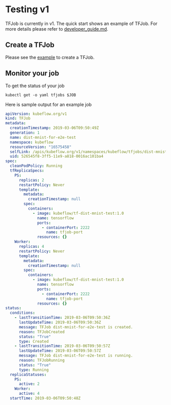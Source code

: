 # Testing v1

TFJob is currently in v1. The quick start shows an example of TFJob.
For more details please refer to [developer_guide.md](development/developer_guide.md).

## Create a TFJob

Please see the [example](../examples/v1/dist-mnist/README.md) to create a TFJob.

## Monitor your job

To get the status of your job

```
kubectl get -o yaml tfjobs $JOB
```

Here is sample output for an example job

```yaml
apiVersion: kubeflow.org/v1
kind: TFJob
metadata:
  creationTimestamp: 2019-03-06T09:50:49Z
  generation: 1
  name: dist-mnist-for-e2e-test
  namespace: kubeflow
  resourceVersion: "16575458"
  selfLink: /apis/kubeflow.org/v1/namespaces/kubeflow/tfjobs/dist-mnist-for-e2e-test
  uid: 526545f8-3ff5-11e9-a818-0016ac101ba4
spec:
  cleanPodPolicy: Running
  tfReplicaSpecs:
    PS:
      replicas: 2
      restartPolicy: Never
      template:
        metadata:
          creationTimestamp: null
        spec:
          containers:
            - image: kubeflow/tf-dist-mnist-test:1.0
              name: tensorflow
              ports:
                - containerPort: 2222
                  name: tfjob-port
              resources: {}
    Worker:
      replicas: 4
      restartPolicy: Never
      template:
        metadata:
          creationTimestamp: null
        spec:
          containers:
            - image: kubeflow/tf-dist-mnist-test:1.0
              name: tensorflow
              ports:
                - containerPort: 2222
                  name: tfjob-port
              resources: {}
status:
  conditions:
    - lastTransitionTime: 2019-03-06T09:50:36Z
      lastUpdateTime: 2019-03-06T09:50:36Z
      message: TFJob dist-mnist-for-e2e-test is created.
      reason: TFJobCreated
      status: "True"
      type: Created
    - lastTransitionTime: 2019-03-06T09:50:57Z
      lastUpdateTime: 2019-03-06T09:50:57Z
      message: TFJob dist-mnist-for-e2e-test is running.
      reason: TFJobRunning
      status: "True"
      type: Running
  replicaStatuses:
    PS:
      active: 2
    Worker:
      active: 4
  startTime: 2019-03-06T09:50:48Z
```
